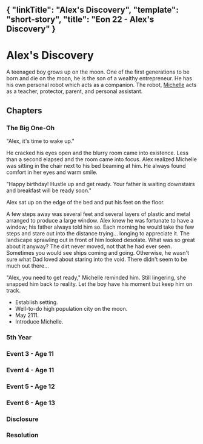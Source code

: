 {
    "linkTitle": "Alex's Discovery",
    "template": "short-story",
    "title": "Eon 22 - Alex's Discovery"
}
---

# Alex's Discovery

A teenaged boy grows up on the moon.
One of the first generations to be born and die on the moon, he is the son of a wealthy entrepreneur.
He has his own personal robot which acts as a companion.
The robot, [Michelle](/mic5#michelle) acts as a teacher, protector, parent, and personal assistant.

## Chapters

### The Big One-Oh

"Alex, it's time to wake up."

He cracked his eyes open and the blurry room came into existence.
Less than a second elapsed and the room came into focus.
Alex realized Michelle was sitting in the chair next to his bed beaming at him.
He always found comfort in her eyes and warm smile.

"Happy birthday! Hustle up and get ready. Your father is waiting downstairs and breakfast will be ready soon."

Alex sat up on the edge of the bed and put his feet on the floor.

A few steps away was several feet and several layers of plastic and metal arranged to produce a large window.
Alex knew he was fortunate to have a window; his father always told him so.
Each morning he would take the few steps and stare out into the distance trying... longing to appreciate it.
The landscape sprawling out in front of him looked desolate. 
What was so great about it anyway?
The dirt never moved, not that he had ever seen.
Sometimes you would see ships coming and going.
Otherwise, he wasn't sure what Dad loved about staring into the void.
There didn't seem to be much out there...

"Alex, you need to get ready," Michelle reminded him.
Still lingering, she snapped him back to reality.
Let the boy have his moment but keep him on track.

* Establish setting.
* Well-to-do high population city on the moon.
* May 2111.
* Introduce Michelle.

### 5th Year

### Event 3 - Age 11

### Event 4 - Age 11

### Event 5 - Age 12

### Event 6 - Age 13

### Disclosure

### Resolution
